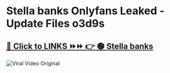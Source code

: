 
 # Stella banks Onlyfans Leaked - Update Files o3d9s

## <h2><a href="https://clipsfans.com/Stella_banks&ref=git">🔗 Click to LINKS ⏩⏩ 👉 🟢 Stella banks </a></h2>

<a href="https://clipsfans.com/Stella_banks&ref=git" rel="nofollow" data-target="animated-image.originalLink"><img src="https://i.ibb.co.com/xMMVF88/686577567.gif" alt="Viral Video Original" style="max-width: 100%; display: inline-block;" data-target="animated-image.originalImage"></a>

